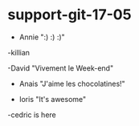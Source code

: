 # support-git-17-05

- Annie ":) :) :)"

-killian

-David "Vivement le Week-end"

- Anais "J'aime les chocolatines!"

- loris "It's awesome"

-cedric is here
